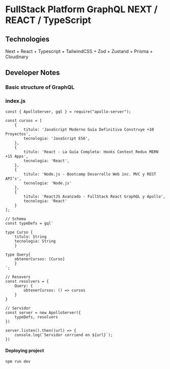 # FullStack Platform GraphQL NEXT / REACT / TypeScript

## Technologies
Next + React + Typescript + TailwindCSS + Zod + Zustand + Prisma + Cloudinary
## Developer Notes

### Basic structure of GraphQL 
### index.js
```
const { ApolloServer, gql } = require("apollo-server");

const cursos = [
    {
        titulo: 'JavaScript Moderno Guía Definitiva Construye +10 Proyectos',
        tecnologia: 'JavaScript ES6',
    },
    {
        titulo: 'React - La Guía Completa: Hooks Context Redux MERN +15 Apps',
        tecnologia: 'React',
    },
    {
        titulo: 'Node.js - Bootcamp Desarrollo Web inc. MVC y REST API’s',
        tecnologia: 'Node.js'
    },
    {
        titulo: 'ReactJS Avanzado - FullStack React GraphQL y Apollo',
        tecnologia: 'React'
    }
];

// Schema
const typeDefs = gql`

type Curso {
    titulo: String
    tecnologia: String
    }
    
type Query{
    obtenerCursos: [Curso]
    }
`;

// Resovers
const resolvers = {
    Query: {
        obtenerCursos: () => cursos
    }
}

// Servidor
const server = new ApolloServer({
    typeDefs, resolvers
})

server.listen().then((url) => {
    console.log(`Servidor corriend en ${url}`);
})
```

#### Deploying project
```
npm run dev
```
